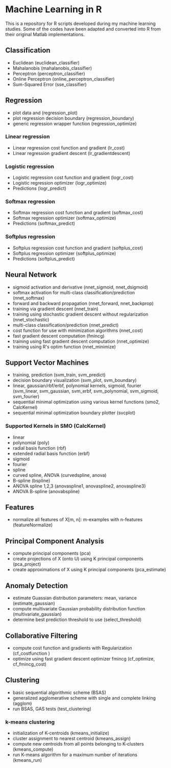 # Machine Learning in R

This is a repository for R scripts developed during my machine learning studies. Some of the codes have been adapted and converted into R from their original Matlab implementations. 

## Classification ##

- Euclidean (euclidean_classifier)
- Mahalanobis (mahalanobis_classifier)
- Perceptron (perceptron_classifier)
- Online Perceptron (online_perceptron_classifier)
- Sum-Squared Error (sse_classifier)

## Regression ##

- plot data and  (regression_plot)
- plot regression decision boundary (regression_boundary)
- generic regression wrapper function (regression_optimize)

### Linear regression ###

- Linear regression cost function and gradient (lr_cost)
- Linear regression gradient descent (lr_gradientdescent)

### Logistic regression ###

- Logistic regression cost function and gradient (logr_cost)
- Logistic regression optimizer (logr_optimize)
- Predictions (logr_predict)

### Softmax regression ###

- Softmax regression cost function and gradient (softmax_cost)
- Softmax regression optimizer (softmax_optimize)
- Predictions (softmax_predict)

### Softplus regression ###

- Softplus regression cost function and gradient (softplus_cost)
- Softplus regression optimizer (softplus_optimize)
- Predictions (softplus_predict)

## Neural Network ##

- sigmoid activation and derivative (nnet_sigmoid, nnet_dsigmoid)
- softmax activation for multi-class classification/prediction (nnet_softmax)
- forward and backward propagation (nnet_forward, nnet_backprop)
- training via gradient descent (nnet_train)
- training using stochastic gradient descent without regularization (nnet_stochastic)
- multi-class classification/prediction (nnet_predict)
- cost function for use with minimization algorithms (nnet_cost)
- fast gradient descent computation (fmincg)
- training using fast gradient descent computation (nnet_optimize)
- training using R's optim function (nnet_minimize)

## Support Vector Machines ##

- training, prediction (svm_train, svm_predict)
- decision boundary visualization (svm_plot, svm_boundary)
- linear, gaussian/rbf/erbf, polynomial kernels, sigmoid, fourier (svm_linear, svm_gaussian, svm_erbf, svm_polynomial, svm_sigmoid, svm_fourier)
- sequential minimal optimization using various kernel functions (smo2, CalcKernel)
- sequential minimal optimization boundary plotter (svcplot)

### Supported Kernels in SMO (CalcKernel) ###

- linear
- polynomial (poly)
- radial basis function (rbf)
- extended radial basis function (erbf)
- sigmoid
- fourier
- spline
- curved spline, ANOVA (curvedspline, anova)
- B-spline (bspline)
- ANOVA spline 1,2,3 (anovaspline1, anovaspline2, anovaspline3)
- ANOVA B-spline (anovabspline)

## Features ##

- normalize all features of X[m, n]: m-examples with n-features (featureNormalize)

## Principal Component Analysis ##

- compute principal components (pca)
- create projections of X (onto U) using K principal components (pca_project)
- create approximations of X using K principal components (pca_estimate)

## Anomaly Detection ##

- estimate Guassian distribution parameters: mean, variance (estimate_gaussian)
- compute multivariate Gaussian probability distribution function (multivariate_gaussian)
- determine best prediction threshold to use (select_threshold)

## Collaborative Filtering ##

- compute cost function and gradients with Regularization (cf_costfunction )
- optimize using fast gradient descent optimizer fmincg (cf_optimize, cf_fmincg_cost)

## Clustering ##

- basic sequential algorithmic scheme (BSAS)
- generalized agglomerative scheme with single and complete linking (agglom)
- run BSAS, GAS tests (test_clustering)

### k-means clustering ###

- initialization of K-centroids (kmeans_initialize)
- cluster assignment to nearest centroid (kmeans_assign)
- compute new centroids from all points belonging to K-clusters (kmeans_compute)
- run K-means algorithm for a maximum number of iterations (kmeans_run)
